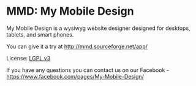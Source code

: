 MMD: My Mobile Design
=======================
My Mobile Design is a wysiwyg website designer designed for desktops, tablets, and smart phones. 

You can give it a try at <a href="http://mmd.sourceforge.net/app/">http://mmd.sourceforge.net/app/</a>

License: <a href="http://opensource.org/licenses/LGPL-3.0">LGPL v3</a>

If you have any questions you can contact us on our Facebook - https://www.facebook.com/pages/My-Mobile-Design/
